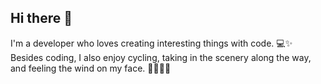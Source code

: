 ## Hi there 👋
I'm a developer who loves creating interesting things with code. 💻✨  
Besides coding, I also enjoy cycling, taking in the scenery along the way, and feeling the wind on my face. 🚴‍♂️🌿💨
<!--
**yunfan24/yunfan24** is a ✨ _special_ ✨ repository because its `README.md` (this file) appears on your GitHub profile.

Here are some ideas to get you started:

- 🔭 I’m currently working on ...
- 🌱 I’m currently learning ...
- 👯 I’m looking to collaborate on ...
- 🤔 I’m looking for help with ...
- 💬 Ask me about ...
- 📫 How to reach me: ...
- 😄 Pronouns: ...
- ⚡ Fun fact: ...
-->
